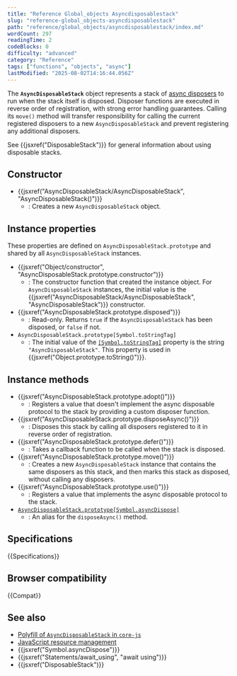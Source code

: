 ```yaml
---
title: "Reference Global_objects Asyncdisposablestack"
slug: "reference-global_objects-asyncdisposablestack"
path: "reference/global_objects/asyncdisposablestack/index.md"
wordCount: 297
readingTime: 2
codeBlocks: 0
difficulty: "advanced"
category: "Reference"
tags: ["functions", "objects", "async"]
lastModified: "2025-08-02T14:16:44.056Z"
---
```



The **`AsyncDisposableStack`** object represents a stack of [async disposers](/en-US/docs/Web/JavaScript/Reference/Statements/await_using) to run when the stack itself is disposed. Disposer functions are executed in reverse order of registration, with strong error handling guarantees. Calling its `move()` method will transfer responsibility for calling the current registered disposers to a new `AsyncDisposableStack` and prevent registering any additional disposers.

See {{jsxref("DisposableStack")}} for general information about using disposable stacks.

## Constructor

- {{jsxref("AsyncDisposableStack/AsyncDisposableStack", "AsyncDisposableStack()")}}
  - : Creates a new `AsyncDisposableStack` object.

## Instance properties

These properties are defined on `AsyncDisposableStack.prototype` and shared by all `AsyncDisposableStack` instances.

- {{jsxref("Object/constructor", "AsyncDisposableStack.prototype.constructor")}}
  - : The constructor function that created the instance object. For `AsyncDisposableStack` instances, the initial value is the {{jsxref("AsyncDisposableStack/AsyncDisposableStack", "AsyncDisposableStack")}} constructor.
- {{jsxref("AsyncDisposableStack.prototype.disposed")}}
  - : Read-only. Returns `true` if the `AsyncDisposableStack` has been disposed, or `false` if not.
- `AsyncDisposableStack.prototype[Symbol.toStringTag]`
  - : The initial value of the [`[Symbol.toStringTag]`](/en-US/docs/Web/JavaScript/Reference/Global_Objects/Symbol/toStringTag) property is the string `"AsyncDisposableStack"`. This property is used in {{jsxref("Object.prototype.toString()")}}.

## Instance methods

- {{jsxref("AsyncDisposableStack.prototype.adopt()")}}
  - : Registers a value that doesn't implement the async disposable protocol to the stack by providing a custom disposer function.
- {{jsxref("AsyncDisposableStack.prototype.disposeAsync()")}}
  - : Disposes this stack by calling all disposers registered to it in reverse order of registration.
- {{jsxref("AsyncDisposableStack.prototype.defer()")}}
  - : Takes a callback function to be called when the stack is disposed.
- {{jsxref("AsyncDisposableStack.prototype.move()")}}
  - : Creates a new `AsyncDisposableStack` instance that contains the same disposers as this stack, and then marks this stack as disposed, without calling any disposers.
- {{jsxref("AsyncDisposableStack.prototype.use()")}}
  - : Registers a value that implements the async disposable protocol to the stack.
- [`AsyncDisposableStack.prototype[Symbol.asyncDispose]`](/en-US/docs/Web/JavaScript/Reference/Global_Objects/AsyncDisposableStack/Symbol.asyncDispose)
  - : An alias for the `disposeAsync()` method.

## Specifications

{{Specifications}}

## Browser compatibility

{{Compat}}

## See also

- [Polyfill of `AsyncDisposableStack` in `core-js`](https://github.com/zloirock/core-js#explicit-resource-management)
- [JavaScript resource management](/en-US/docs/Web/JavaScript/Guide/Resource_management)
- {{jsxref("Symbol.asyncDispose")}}
- {{jsxref("Statements/await_using", "await using")}}
- {{jsxref("DisposableStack")}}

